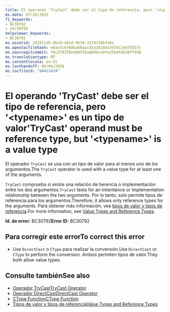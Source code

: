 ```yaml
---
title: El operando 'TryCast' debe ser el tipo de referencia, pero '<typename>' es un tipo de valor
ms.date: 07/20/2015
f1_keywords:
- BC30792
- vbc30792
helpviewer_keywords:
- BC30792
ms.assetid: 3325fce5-dbc0-4d1d-9530-31f4720bfe6e
ms.openlocfilehash: e8ae3c6768ba68aacd5a1618da397dc1e479337c
ms.sourcegitcommit: f8c270376ed905f6a8896ce0fe25b4f4b38ff498
ms.translationtype: MT
ms.contentlocale: es-ES
ms.lasthandoff: 06/04/2020
ms.locfileid: "84412434"
---
```

# <a name="trycast-operand-must-be-reference-type-but-typename-is-a-value-type"></a><span data-ttu-id="30496-102">El operando 'TryCast' debe ser el tipo de referencia, pero '\<typename>' es un tipo de valor</span><span class="sxs-lookup"><span data-stu-id="30496-102">'TryCast' operand must be reference type, but '\<typename>' is a value type</span></span>
<span data-ttu-id="30496-103">El operador `TryCast` se usa con un tipo de valor para al menos uno de los argumentos.</span><span class="sxs-lookup"><span data-stu-id="30496-103">The `TryCast` operator is used with a value type for at least one of the arguments.</span></span>  
  
 <span data-ttu-id="30496-104">`TryCast` comprueba si existe una relación de herencia o implementación entre los dos argumentos.</span><span class="sxs-lookup"><span data-stu-id="30496-104">`TryCast` tests for an inheritance or implementation relationship between the two arguments.</span></span> <span data-ttu-id="30496-105">Por lo tanto, solo permite tipos de referencia para los argumentos.</span><span class="sxs-lookup"><span data-stu-id="30496-105">Therefore, it allows only reference types for the arguments.</span></span> <span data-ttu-id="30496-106">Para obtener más información, vea [tipos de valor y tipos de referencia](../programming-guide/language-features/data-types/value-types-and-reference-types.md).</span><span class="sxs-lookup"><span data-stu-id="30496-106">For more information, see [Value Types and Reference Types](../programming-guide/language-features/data-types/value-types-and-reference-types.md).</span></span>  
  
 <span data-ttu-id="30496-107">**Id. de error:** BC30792</span><span class="sxs-lookup"><span data-stu-id="30496-107">**Error ID:** BC30792</span></span>  
  
## <a name="to-correct-this-error"></a><span data-ttu-id="30496-108">Para corregir este error</span><span class="sxs-lookup"><span data-stu-id="30496-108">To correct this error</span></span>  
  
- <span data-ttu-id="30496-109">Use `DirectCast` o `CType` para realizar la conversión.</span><span class="sxs-lookup"><span data-stu-id="30496-109">Use `DirectCast` or `CType` to perform the conversion.</span></span> <span data-ttu-id="30496-110">Ambos permiten tipos de valor.</span><span class="sxs-lookup"><span data-stu-id="30496-110">They both allow value types.</span></span>  
  
## <a name="see-also"></a><span data-ttu-id="30496-111">Consulte también</span><span class="sxs-lookup"><span data-stu-id="30496-111">See also</span></span>

- [<span data-ttu-id="30496-112">Operador TryCast</span><span class="sxs-lookup"><span data-stu-id="30496-112">TryCast Operator</span></span>](../language-reference/operators/trycast-operator.md)
- [<span data-ttu-id="30496-113">Operador DirectCast</span><span class="sxs-lookup"><span data-stu-id="30496-113">DirectCast Operator</span></span>](../language-reference/operators/directcast-operator.md)
- [<span data-ttu-id="30496-114">CType Function</span><span class="sxs-lookup"><span data-stu-id="30496-114">CType Function</span></span>](../language-reference/functions/ctype-function.md)
- [<span data-ttu-id="30496-115">Tipos de valor y tipos de referencia</span><span class="sxs-lookup"><span data-stu-id="30496-115">Value Types and Reference Types</span></span>](../programming-guide/language-features/data-types/value-types-and-reference-types.md)
